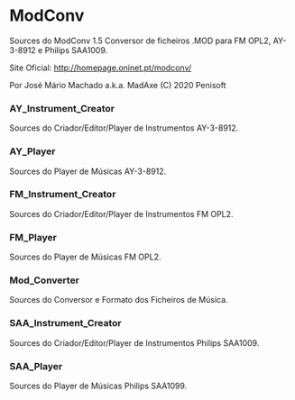 # ModConv
Sources do ModConv 1.5
Conversor de ficheiros .MOD para FM OPL2, AY-3-8912 e Philips SAA1009.

Site Oficial: http://homepage.oninet.pt/modconv/

Por José Mário Machado a.k.a. MadAxe
(C) 2020 Penisoft

### AY_Instrument_Creator
Sources do Criador/Editor/Player de Instrumentos AY-3-8912.

### AY_Player
Sources do Player de Músicas AY-3-8912.

### FM_Instrument_Creator
Sources do Criador/Editor/Player de Instrumentos FM OPL2.

### FM_Player
Sources do Player de Músicas FM OPL2.

### Mod_Converter
Sources do Conversor e Formato dos Ficheiros de Música.

### SAA_Instrument_Creator
Sources do Criador/Editor/Player de Instrumentos Philips SAA1009.

### SAA_Player
Sources do Player de Músicas Philips SAA1099.
